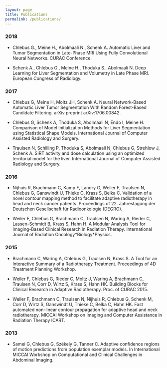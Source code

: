 ```yaml
---
layout: page
title: Publications
permalink: /publications/
---
```


### 2018

- Chlebus G., Meine H., Abolmaali N., Schenk A. Automatic Liver and Tumor Segmentation in Late-Phase
  MRI Using Fully Convolutional Neural Networks. CURAC Conference.

- Schenk A., Chlebus G., Meine H., Thoduka S., Abolmaali N. Deep Learning for Liver Segmentation and
  Volumetry in Late Phase MRI. European Congress of Radiology.

### 2017

- Chlebus G, Meine H, Moltz JH, Schenk A. Neural Network-Based Automatic Liver Tumor Segmentation
  With Random Forest-Based Candidate Filtering. arXiv preprint arXiv:1706.00842.

- Chlebus G, Schenk A, Thoduka S, Abolmaali N, Endo I, Meine H. Comparison of Model Initialization
  Methods for Liver Segmentation using Statistical Shape Models. International Journal of Computer
  Assisted Radiology and Surgery.

- Traulsen N, Schilling P, Thoduka S, Abolmaali N, Chlebus G, Strehlow J, Schenk A. SIRT activity
  and dose calculation using an optimized territorial model for the liver. International Journal of
  Computer Assisted Radiology and Surgery.

### 2016

- Nijhuis R, Brachmann C, Kamp F, Landry G, Weiler F, Traulsen N, Chlebus G, Ganswindt U, Thieke C,
  Krass S, Belka C. Validation of a novel contour mapping method to facilitate adaptive radiotherapy
  in head and neck cancer patients. Proceedings of 22. Jahrestagung der Deutschen Gesellschaft für
  Radioonkologie (DEGRO).

- Weiler F, Chlebus G, Brachmann C, Traulsen N, Waring A, Rieder C, Lassen-Schmidt B, Krass S, Hahn
  H. A Modular Analysis Tool for Imaging-Based Clinical Research in Radiation Therapy. International
  Journal of Radiation Oncology\*Biology\*Physics.

### 2015

- Brachmann C, Waring A, Chlebus G, Traulsen N, Krass S. A Tool for an Interactive Summary of a
  Radiotherapy Treatment. Proceedings of 4D Treatment Planning Workshop.

- Weiler F, Chlebus G, Rieder C, Moltz J, Waring A, Brachmann C, Traulsen N, Corr D, Wirtz S, Krass
  S, Hahn HK. Building Blocks for Clinical Research in Adaptive Radiotherapy. Proc. of CURAC 2015.

- Weiler F, Brachmann C, Traulsen N, Nijhuis R, Chlebus G, Schenk M, Corr D, Wirtz S, Ganswindt U,
  Thieke C, Belka C, Hahn HK. Fast automated non-linear contour propagation for adaptive head and
  neck radiotherapy. MICCAI Workshop on Imaging and Computer Assistance in Radiation Therapy ICART.

### 2013

- Samei G, Chlebus G, Székely G, Tanner C. Adaptive confidence regions of motion predictions from
  population exemplar models. In International MICCAI Workshop on Computational and Clinical
  Challenges in Abdominal Imaging.
